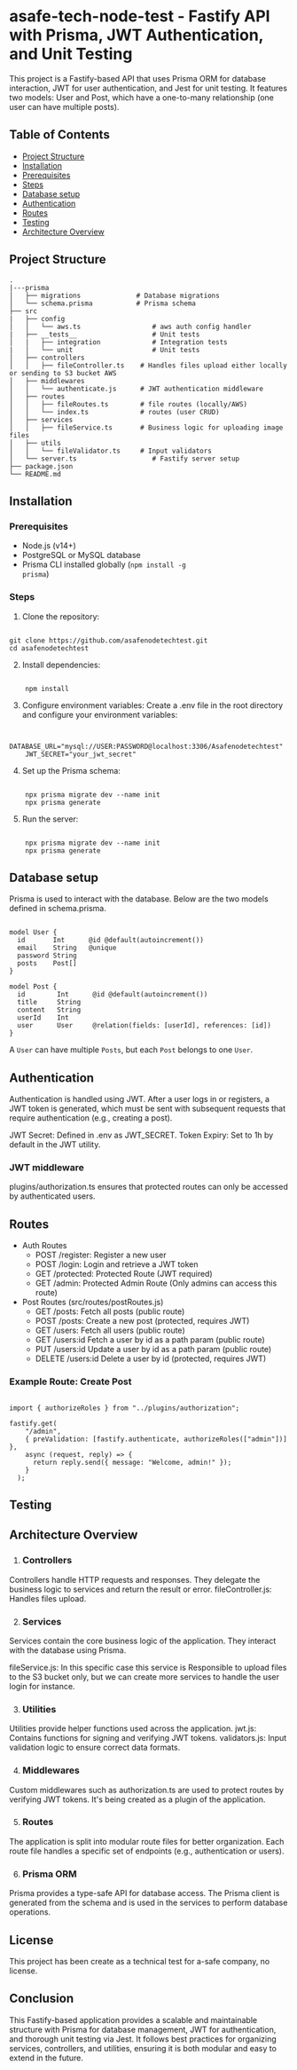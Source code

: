 # asafe-tech-node-test - Fastify API with Prisma, JWT Authentication, and Unit Testing #
This project is a Fastify-based API that uses Prisma ORM for database interaction, JWT for user authentication, and Jest for unit testing. It features two models: User and Post, which have a one-to-many relationship (one user can have multiple posts).
## Table of Contents ##
- [Project Structure](#project-structure)
- [Installation](#installation)
- [Prerequisites](#prerequisites)
- [Steps](#steps)
- [Database setup](#database-setup)
- [Authentication](#authentication)
- [Routes](#routes)
- [Testing](#testing)
- [Architecture Overview](#architecture-overview)
  
## Project Structure ##

<pre><code>.
|---prisma
│   ├── migrations              # Database migrations
│   └── schema.prisma           # Prisma schema
├── src
|   ├── config
│   │   └── aws.ts                  # aws auth config handler
|   ├── __tests__                   # Unit tests
│   |   ├── integration             # Integration tests
|   │   └── unit                    # Unit tests
│   ├── controllers
│   │   ├── fileController.ts    # Handles files upload either locally or sending to S3 bucket AWS
│   ├── middlewares
│   │   └── authenticate.js      # JWT authentication middleware
│   ├── routes
│   │   ├── fileRoutes.ts        # file routes (locally/AWS)
│   │   └── index.ts             # routes (user CRUD)
│   ├── services
│   │   ├── fileService.ts       # Business logic for uploading image files
│   ├── utils
│   │   └── fileValidator.ts     # Input validators
│   └── server.ts                   # Fastify server setup
├── package.json
└── README.md</code></pre>

## Installation ## 
### Prerequisites ###
* Node.js (v14+)
* PostgreSQL or MySQL database
* Prisma CLI installed globally (<code>npm install -g prisma</code>)

### Steps ###
1. Clone the repository:
<pre><code>
git clone https://github.com/asafenodetechtest.git
cd asafenodetechtest
</code></pre>
2. Install dependencies:
<pre><code>
    npm install
</code></pre>
3. Configure environment variables: Create a .env file in the root directory and configure your environment variables:
<pre><code>
    DATABASE_URL="mysql://USER:PASSWORD@localhost:3306/Asafenodetechtest"
    JWT_SECRET="your_jwt_secret"
</code></pre>
4. Set up the Prisma schema:
<pre><code>
    npx prisma migrate dev --name init
    npx prisma generate
</code></pre>
5. Run the server:
<pre><code>
    npx prisma migrate dev --name init
    npx prisma generate
</code></pre>

## Database setup ##
Prisma is used to interact with the database. Below are the two models defined in schema.prisma.
<pre><code>
model User {
  id       Int      @id @default(autoincrement())
  email    String   @unique
  password String
  posts    Post[]
}

model Post {
  id        Int      @id @default(autoincrement())
  title     String
  content   String
  userId    Int
  user      User     @relation(fields: [userId], references: [id])
}
</code></pre>
A `User` can have multiple `Posts`, but each `Post` belongs to one `User`.

## Authentication ##
Authentication is handled using JWT. After a user logs in or registers, a JWT token is generated, which must be sent with subsequent requests that require authentication (e.g., creating a post).

JWT Secret: Defined in .env as JWT_SECRET.
Token Expiry: Set to 1h by default in the JWT utility.

### JWT middleware ### 
plugins/authorization.ts ensures that protected routes can only be accessed by authenticated users.

## Routes ## 
- Auth Routes
  - POST /register: Register a new user
  - POST /login: Login and retrieve a JWT token
  - GET  /protected: Protected Route (JWT required)
  - GET  /admin: Protected Admin Route (Only admins can access this route)
- Post Routes (src/routes/postRoutes.js)
  - GET /posts: Fetch all posts (public route)
  - POST /posts: Create a new post (protected, requires JWT)
  - GET /users: Fetch all users (public route)
  - GET /users:id Fetch a user by id as a path param (public route)
  - PUT /users:id Update a user by id as a path param (public route)
  - DELETE /users:id Delete a user by id (protected, requires JWT)

### Example Route: Create Post ### 
<pre><code>
import { authorizeRoles } from "../plugins/authorization";

fastify.get(
    "/admin",
    { preValidation: [fastify.authenticate, authorizeRoles(["admin"])] },
    async (request, reply) => {
      return reply.send({ message: "Welcome, admin!" });
    }
  );
</code></pre>

## Testing ## 

## Architecture Overview ##
1. ### Controllers ###
Controllers handle HTTP requests and responses. They delegate the business logic to services and return the result or error.
fileController.js: Handles files upload.

2. ### Services ###
Services contain the core business logic of the application. They interact with the database using Prisma.

fileService.js: In this specific case this service is Responsible to upload files to the S3 bucket only, but we can create more services to handle the user login for instance.

3. ### Utilities ###
Utilities provide helper functions used across the application.
jwt.js: Contains functions for signing and verifying JWT tokens.
validators.js: Input validation logic to ensure correct data formats.

4. ### Middlewares ###
Custom middlewares such as authorization.ts are used to protect routes by verifying JWT tokens. It's being created as a plugin of the application.

5. ### Routes ###
The application is split into modular route files for better organization. Each route file handles a specific set of endpoints (e.g., authentication or users).

6. ### Prisma ORM ### 
Prisma provides a type-safe API for database access. The Prisma client is generated from the schema and is used in the services to perform database operations.

## License ## 
This project has been create as a technical test for a-safe company, no license.

## Conclusion ##
This Fastify-based application provides a scalable and maintainable structure with Prisma for database management, JWT for authentication, and thorough unit testing via Jest. It follows best practices for organizing services, controllers, and utilities, ensuring it is both modular and easy to extend in the future.

